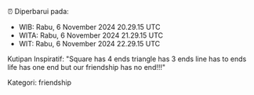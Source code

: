 ⏰ Diperbarui pada:
- WIB: Rabu, 6 November 2024 20.29.15 UTC
- WITA: Rabu, 6 November 2024 21.29.15 UTC
- WIT: Rabu, 6 November 2024 22.29.15 UTC

Kutipan Inspiratif:
"Square has 4 ends triangle has 3 ends line has to ends life has one end but our friendship has no end!!!"


Kategori: friendship

